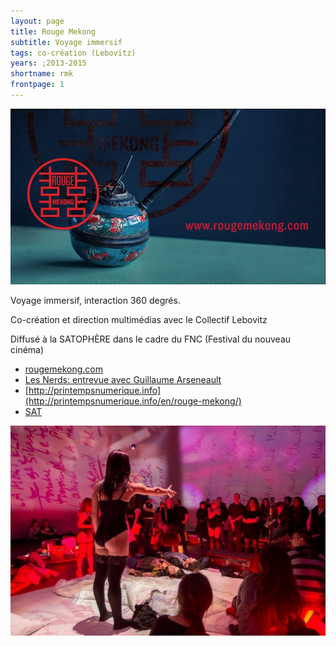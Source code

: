 ```yaml
---
layout: page
title: Rouge Mekong
subtitle: Voyage immersif
tags: co-création (Lebovitz)
years: ;2013-2015
shortname: rmk
frontpage: 1
---
```

![img_rmk_01.jpg](img_rmk_01.jpg)

Voyage immersif,  interaction 360 degrés.

Co-création et direction multimédias avec le Collectif Lebovitz

Diffusé à la SATOPHÈRE dans le cadre du FNC (Festival du nouveau cinéma)

* [rougemekong.com](http://www.rougemekong.com)
* [Les Nerds: entrevue avec Guillaume Arseneault](http://www.lesnerds.ca/rouge-mekong-voyage-immersif-entrevue-avec-guillaume-arsenault/)
* [http://printempsnumerique.info](http://printempsnumerique.info/en/rouge-mekong/)
* [SAT](http://sat.qc.ca/albums/rouge-mekong)




![img_rmk_02.jpg](img_rmk_02.jpg)
